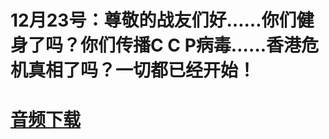
# 12月23号：尊敬的战友们好……你们健身了吗？你们传播C C P病毒……香港危机真相了吗？一切都已经开始！

# [音频下载](audio/2020-12-23-Miles-Guo-Getter-1.mp3 "点此下载")
